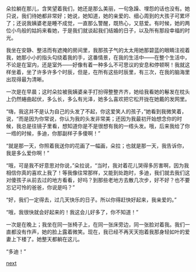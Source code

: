 
朵拉躺在那儿，含笑望着我们，她还是那么美丽，一句急躁、埋怨的话也没有。她只说，我们待她都非常好；她说，她知道，她的亲爱的、细心周到的大孩子可累坏了；还说我姨婆老是睡不成觉，一直那么警醒，既热心，又慈爱。有时候，她的两位小鸟般的姑妈来看她，于是我们就谈起我们结婚的日子，以及所有那段幸福的时光。

我坐在安静、整洁而有遮掩的房间里，我那孩子气的太太用她那碧蓝的眼睛注视着我，她那小小的指头勾绕着我的手，这番情景，在我的生活中——在整个生活中，不论是在室内，还是室外——好像有着一种多么不可思议的安息和停顿啊！我就这样坐着，坐了许多许多个时辰，但是，在所有这些时辰里，有三次，在我的脑海里出现得最为清晰。

一次是在早晨；这时朵拉被我姨婆亲手打扮得整整齐齐，她给我看她的鬈发在枕头上仍然蜷曲起伏，多么长，多么有光泽，她多么喜欢把它松开拢在她戴的发网里。

“嗨，我这并不是认为自己的头发了不起，你这爱笑人的孩子，”她看到我微笑着，说，“而是因为你常说，你认为我的头发非常美；还因为我最初开始想念你的时候，我总是往镜子里看，想知道你是不是很想有我的一绺头发。哦，后来我给了你一绺的时候，多迪，你那副样子多傻啊！”

“就是那一天，你照着我送你的花画了一幅画，朵拉；也就是那一天，我告诉你，我是多么爱你啊！”

“哦，可是我不好意思对你说，”朵拉说，“当时，我对着花儿哭得多厉害啊，因为我相信你真的喜欢上我了！等我像往常那样，又能到处跑时，多迪，我们就去我们这对傻孩子从前去过的地方看看，好吗？到那些老地方去散几次步，好不好？也不要忘记可怜的爸爸，你说是吗？”

“好，我们一定得去，过几天快乐的日子。所以你得赶快好起来，我亲爱的。”

“哦，我很快就会好起来的！我这会儿好多了，你不知道！”

一次是在晚上；我坐在同一张椅子上，在同一张床旁边，同一张脸对着我。我们一直都没有作声，她的脸上露着微笑。现在，我已经不再天天抱着我那身轻如叶的爱妻上下楼了。她整天都躺在这儿。

“多迪！”

[next](page677.md)